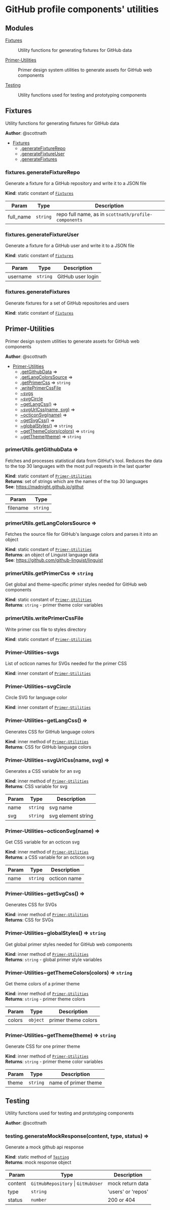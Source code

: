 # GitHub profile components' utilities

## Modules

<dl>
<dt><a href="#module_Fixtures">Fixtures</a></dt>
<dd><p>Utility functions for generating fixtures for GitHub data</p>
</dd>
<dt><a href="#module_Primer-Utilities">Primer-Utilities</a></dt>
<dd><p>Primer design system utilities to generate assets for GitHub web components</p>
</dd>
<dt><a href="#module_Testing">Testing</a></dt>
<dd><p>Utility functions used for testing and prototyping components</p>
</dd>
</dl>

<a name="module_Fixtures"></a>

## Fixtures
Utility functions for generating fixtures for GitHub data

**Author**: @scottnath  

* [Fixtures](#module_Fixtures)
    * [.generateFixtureRepo](#module_Fixtures.generateFixtureRepo)
    * [.generateFixtureUser](#module_Fixtures.generateFixtureUser)
    * [.generateFixtures](#module_Fixtures.generateFixtures)

<a name="module_Fixtures.generateFixtureRepo"></a>

### fixtures.generateFixtureRepo
Generate a fixture for a GitHub repository and write it to a JSON file

**Kind**: static constant of [<code>Fixtures</code>](#module_Fixtures)  

| Param | Type | Description |
| --- | --- | --- |
| full_name | <code>string</code> | repo full name, as in `scottnath/profile-components` |

<a name="module_Fixtures.generateFixtureUser"></a>

### fixtures.generateFixtureUser
Generate a fixture for a GitHub user and write it to a JSON file

**Kind**: static constant of [<code>Fixtures</code>](#module_Fixtures)  

| Param | Type | Description |
| --- | --- | --- |
| username | <code>string</code> | GitHub user login |

<a name="module_Fixtures.generateFixtures"></a>

### fixtures.generateFixtures
Generate fixtures for a set of GitHub repositories and users

**Kind**: static constant of [<code>Fixtures</code>](#module_Fixtures)  
<a name="module_Primer-Utilities"></a>

## Primer-Utilities
Primer design system utilities to generate assets for GitHub web components

**Author**: @scottnath  

* [Primer-Utilities](#module_Primer-Utilities)
    * [.getGithubData](#module_Primer-Utilities.getGithubData) ⇒
    * [.getLangColorsSource](#module_Primer-Utilities.getLangColorsSource) ⇒
    * [.getPrimerCss](#module_Primer-Utilities.getPrimerCss) ⇒ <code>string</code>
    * [.writePrimerCssFile](#module_Primer-Utilities.writePrimerCssFile)
    * [~svgs](#module_Primer-Utilities..svgs)
    * [~svgCircle](#module_Primer-Utilities..svgCircle)
    * [~getLangCss()](#module_Primer-Utilities..getLangCss) ⇒
    * [~svgUrlCss(name, svg)](#module_Primer-Utilities..svgUrlCss) ⇒
    * [~octiconSvg(name)](#module_Primer-Utilities..octiconSvg) ⇒
    * [~getSvgCss()](#module_Primer-Utilities..getSvgCss) ⇒
    * [~globalStyles()](#module_Primer-Utilities..globalStyles) ⇒ <code>string</code>
    * [~getThemeColors(colors)](#module_Primer-Utilities..getThemeColors) ⇒ <code>string</code>
    * [~getTheme(theme)](#module_Primer-Utilities..getTheme) ⇒ <code>string</code>

<a name="module_Primer-Utilities.getGithubData"></a>

### primerUtils.getGithubData ⇒
Fetches and processes statistical data from GitHut's tool. Reduces the
 data to the top 30 languages with the most pull requests in the last quarter

**Kind**: static constant of [<code>Primer-Utilities</code>](#module_Primer-Utilities)  
**Returns**: set of strings which are the names of the top 30 languages  
**See**: https://madnight.github.io/githut  

| Param | Type |
| --- | --- |
| filename | <code>string</code> | 

<a name="module_Primer-Utilities.getLangColorsSource"></a>

### primerUtils.getLangColorsSource ⇒
Fetches the source file for GitHub's language colors and parses it into an object

**Kind**: static constant of [<code>Primer-Utilities</code>](#module_Primer-Utilities)  
**Returns**: an object of Linguist language data  
**See**: https://github.com/github-linguist/linguist  
<a name="module_Primer-Utilities.getPrimerCss"></a>

### primerUtils.getPrimerCss ⇒ <code>string</code>
Get global and theme-specific primer styles needed for GitHub web components

**Kind**: static constant of [<code>Primer-Utilities</code>](#module_Primer-Utilities)  
**Returns**: <code>string</code> - primer theme color variables  
<a name="module_Primer-Utilities.writePrimerCssFile"></a>

### primerUtils.writePrimerCssFile
Write primer css file to styles directory

**Kind**: static constant of [<code>Primer-Utilities</code>](#module_Primer-Utilities)  
<a name="module_Primer-Utilities..svgs"></a>

### Primer-Utilities~svgs
List of octicon names for SVGs needed for the primer CSS

**Kind**: inner constant of [<code>Primer-Utilities</code>](#module_Primer-Utilities)  
<a name="module_Primer-Utilities..svgCircle"></a>

### Primer-Utilities~svgCircle
Circle SVG for language color

**Kind**: inner constant of [<code>Primer-Utilities</code>](#module_Primer-Utilities)  
<a name="module_Primer-Utilities..getLangCss"></a>

### Primer-Utilities~getLangCss() ⇒
Generates CSS for GitHub language colors

**Kind**: inner method of [<code>Primer-Utilities</code>](#module_Primer-Utilities)  
**Returns**: CSS for GitHub language colors  
<a name="module_Primer-Utilities..svgUrlCss"></a>

### Primer-Utilities~svgUrlCss(name, svg) ⇒
Generates a CSS variable for an svg

**Kind**: inner method of [<code>Primer-Utilities</code>](#module_Primer-Utilities)  
**Returns**: CSS variable for svg  

| Param | Type | Description |
| --- | --- | --- |
| name | <code>string</code> | svg name |
| svg | <code>string</code> | svg element string |

<a name="module_Primer-Utilities..octiconSvg"></a>

### Primer-Utilities~octiconSvg(name) ⇒
Get CSS variable for an octicon svg

**Kind**: inner method of [<code>Primer-Utilities</code>](#module_Primer-Utilities)  
**Returns**: a CSS variable for an octicon svg  

| Param | Type | Description |
| --- | --- | --- |
| name | <code>string</code> | octicon name |

<a name="module_Primer-Utilities..getSvgCss"></a>

### Primer-Utilities~getSvgCss() ⇒
Generates CSS for SVGs

**Kind**: inner method of [<code>Primer-Utilities</code>](#module_Primer-Utilities)  
**Returns**: CSS for SVGs  
<a name="module_Primer-Utilities..globalStyles"></a>

### Primer-Utilities~globalStyles() ⇒ <code>string</code>
Get global primer styles needed for GitHub web components

**Kind**: inner method of [<code>Primer-Utilities</code>](#module_Primer-Utilities)  
**Returns**: <code>string</code> - global primer style variables  
<a name="module_Primer-Utilities..getThemeColors"></a>

### Primer-Utilities~getThemeColors(colors) ⇒ <code>string</code>
Get theme colors of a primer theme

**Kind**: inner method of [<code>Primer-Utilities</code>](#module_Primer-Utilities)  
**Returns**: <code>string</code> - primer theme colors  

| Param | Type | Description |
| --- | --- | --- |
| colors | <code>object</code> | primer theme colors |

<a name="module_Primer-Utilities..getTheme"></a>

### Primer-Utilities~getTheme(theme) ⇒ <code>string</code>
Generate CSS for one primer theme

**Kind**: inner method of [<code>Primer-Utilities</code>](#module_Primer-Utilities)  
**Returns**: <code>string</code> - primer theme color variables  

| Param | Type | Description |
| --- | --- | --- |
| theme | <code>string</code> | name of primer theme |

<a name="module_Testing"></a>

## Testing
Utility functions used for testing and prototyping components

**Author**: @scottnath  
<a name="module_Testing.generateMockResponse"></a>

### testing.generateMockResponse(content, type, status) ⇒
Generate a mock github api response

**Kind**: static method of [<code>Testing</code>](#module_Testing)  
**Returns**: mock response object  

| Param | Type | Description |
| --- | --- | --- |
| content | <code>GitHubRepository</code> \| <code>GitHubUser</code> | mock return data |
| type | <code>string</code> | 'users' or 'repos' |
| status | <code>number</code> | 200 or 404 |

